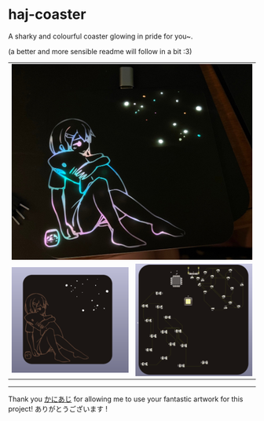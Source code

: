 # haj-coaster

A sharky and colourful coaster glowing in pride for you~.

(a better and more sensible readme will follow in a bit :3)

<table>
  <tbody>
    <tr>
      <td colspan="2">
        <img src="images/f.jpeg"/>
      </td>
    </tr>
    <tr>
      <td>
        <img src="images/1.png"/>
      </td>
      <td>
        <img src="images/2.png"/>
      </td>
    </tr>
  </tbody>
</table>

---

Thank you [かにあじ](https://void-aquarium.com/) for allowing me to use your fantastic artwork for this project! ありがとうございます
!
